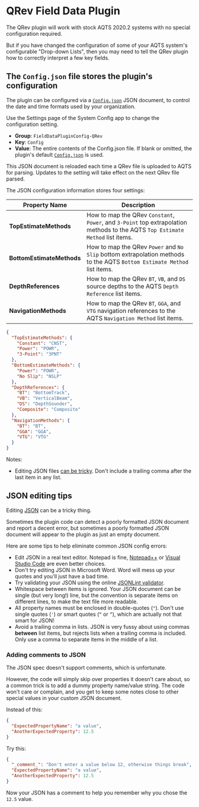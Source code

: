 ﻿# QRev Field Data Plugin

The QRev plugin will work with stock AQTS 2020.2 systems with no special configuration required.

But if you have changed the configuration of some of your AQTS system's configurable "Drop-down Lists", then you may need to tell the QRev plugin how to correctly interpret a few key fields.



## The `Config.json` file stores the plugin's configuration

The plugin can be configured via a [`Config.json`](./Config.json) JSON document, to control the date and time formats used by your organization.

Use the Settings page of the System Config app to change the configuration setting.
- **Group**: `FieldDataPluginConfig-QRev`
- **Key**: `Config`<br/>
- **Value**: The entire contents of the Config.json file. If blank or omitted, the plugin's default [`Config.json`](./Config.json) is used.

This JSON document is reloaded each time a QRev file is uploaded to AQTS for parsing. Updates to the setting will take effect on the next QRev file parsed.

The JSON configuration information stores four settings:

| Property Name | Description |
| --- | --- |
| **TopEstimateMethods** | How to map the QRev `Constant`, `Power`, and `3-Point` top extrapolation methods to the AQTS `Top Estimate Method` list items. |
| **BottomEstimateMethods** | How to map the QRev `Power` and `No Slip` bottom extrapolation methods to the AQTS `Bottom Estimate Method` list items. |
| **DepthReferences** | How to map the QRev `BT`, `VB`, and `DS` source depths to the AQTS `Depth Reference` list items. |
| **NavigationMethods** | How to map the QRev `BT`, `GGA`, and `VTG` navigation references to the AQTS `Navigation Method` list items. |


```json
{
  "TopEstimateMethods": {
    "Constant": "CNST",
    "Power": "POWR",
    "3-Point": "3PNT"
  },
  "BottomEstimateMethods": {
    "Power": "POWR",
    "No Slip": "NSLP"
  },
  "DepthReferences": {
    "BT": "BottomTrack",
    "VB": "VerticalBeam",
    "DS": "DepthSounder",
    "Composite": "Composite"
  },
  "NavigationMethods": {
    "BT": "BT",
    "GGA": "GGA",
    "VTG": "VTG"
  }
}
```

Notes:
- Editing JSON files [can be tricky](#json-editing-tips). Don't include a trailing comma after the last item in any list.

## JSON editing tips

Editing [JSON](https://json.org) can be a tricky thing.

Sometimes the plugin code can detect a poorly formatted JSON document and report a decent error, but sometimes a poorly formatted JSON document will appear to the plugin as just an empty document.

Here are some tips to help eliminate common JSON config errors:
- Edit JSON in a real text editor. Notepad is fine, [Notepad++](https://notepad-plus-plus.org/) or [Visual Studio Code](https://code.visualstudio.com/) are even better choices.
- Don't try editing JSON in Microsoft Word. Word will mess up your quotes and you'll just have a bad time.
- Try validating your JSON using the online [JSONLint validator](https://jsonlint.com/).
- Whitespace between items is ignored. Your JSON document can be single (but very long!) line, but the convention is separate items on different lines, to make the text file more readable.
- All property names must be enclosed in double-quotes (`"`). Don't use single quotes (`'`) or smart quotes (`“` or `”`), which are actually not that smart for JSON!
- Avoid a trailing comma in lists. JSON is very fussy about using commas **between** list items, but rejects lists when a trailing comma is included. Only use a comma to separate items in the middle of a list.

### Adding comments to JSON

The JSON spec doesn't support comments, which is unfortunate.

However, the code will simply skip over properties it doesn't care about, so a common trick is to add a dummy property name/value string. The code won't care or complain, and you get to keep some notes close to other special values in your custom JSON document.

Instead of this:

```json
{
  "ExpectedPropertyName": "a value",
  "AnotherExpectedProperty": 12.5 
}
```

Try this:

```json
{
  "_comment_": "Don't enter a value below 12, otherwise things break",
  "ExpectedPropertyName": "a value",
  "AnotherExpectedProperty": 12.5 
}
```

Now your JSON has a comment to help you remember why you chose the `12.5` value.
